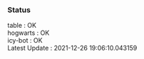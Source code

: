 ### Status


table : OK  
hogwarts : OK  
icy-bot : OK  
Latest Update : 2021-12-26 19:06:10.043159
